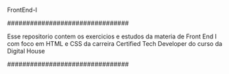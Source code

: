 FrontEnd-I

################################

Esse repositorio contem os exercicios e estudos da materia de Front End I com foco em HTML e CSS da carreira Certified Tech Developer do curso da Digital House

################################
